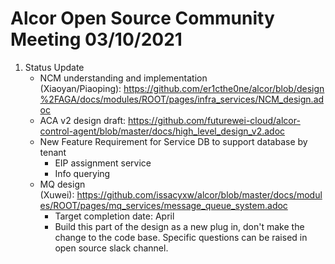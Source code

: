 # Alcor Open Source Community Meeting 03/10/2021

1. Status Update
    * NCM understanding and implementation (Xiaoyan/Piaoping): https://github.com/er1cthe0ne/alcor/blob/design%2FAGA/docs/modules/ROOT/pages/infra_services/NCM_design.adoc
    * ACA v2 design draft: https://github.com/futurewei-cloud/alcor-control-agent/blob/master/docs/high_level_design_v2.adoc
    * New Feature Requirement for Service DB to support database by tenant
        * EIP assignment service
        * Info querying
    * MQ design (Xuwei): https://github.com/issacyxw/alcor/blob/master/docs/modules/ROOT/pages/mq_services/message_queue_system.adoc
        * Target completion date: April
        * Build this part of the design as a new plug in, don't make the change to the code base. Specific questions can be raised in open source slack channel. 
